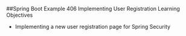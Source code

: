 ##Spring Boot Example 406 Implementing User Registration
Learning Objectives
* Implementing a new user registration page for Spring Security
